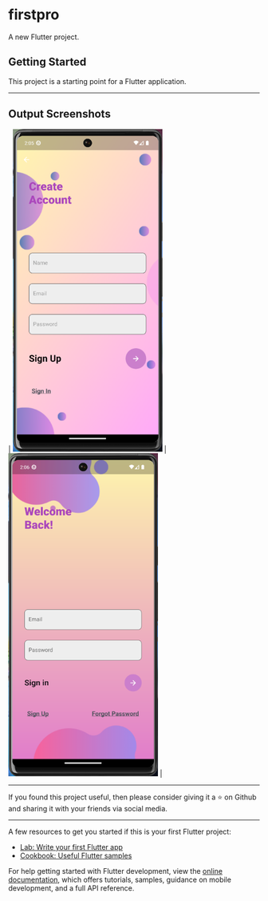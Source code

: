 # firstpro

A new Flutter project.

## Getting Started

This project is a starting point for a Flutter application.

---
## Output Screenshots

| <img src="https://github.com/Tanya-Nagpal/loginpage/blob/master/android/Output%20Screenshots/signup.png"  width="300"/>    |     <img src="https://github.com/Tanya-Nagpal/loginpage/blob/master/android/Output%20Screenshots/log.png" width="300"/>  |


---

If you found this project useful, then please consider giving it a ⭐ on Github and sharing it with your friends via social media.

---

A few resources to get you started if this is your first Flutter project:

- [Lab: Write your first Flutter app](https://docs.flutter.dev/get-started/codelab)
- [Cookbook: Useful Flutter samples](https://docs.flutter.dev/cookbook)

For help getting started with Flutter development, view the
[online documentation](https://docs.flutter.dev/), which offers tutorials,
samples, guidance on mobile development, and a full API reference.
